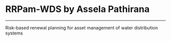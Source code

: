 # RRPam-WDS by Assela Pathirana
-------------------------------

Risk-based renewal planning for asset management of water distribution systems
